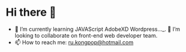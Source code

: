 # Hi there 👋
- 🌱 I’m currently learning JAVAScript AdobeXD Wordpress..._.
👯 I’m looking to collaborate on front-end web developer team.
- 📫 How to reach me: ru.kongpop@hotmail.com 
<!--
**kongpop1235/kongpop1235** is a ✨ _special_ ✨ repository because its `README.md` (this file) appears on your GitHub profile.

Here are some ideas to get you started:

- 🔭 I’m currently working on ...
- 🌱 I’m currently learning ...
- 👯 I’m looking to collaborate on ...
- 🤔 I’m looking for help with ...
- 💬 Ask me about ...
- 📫 How to reach me: ...
- 😄 Pronouns: ...
- ⚡ Fun fact: ...
-->
